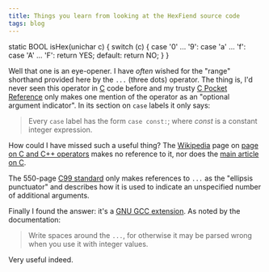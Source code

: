 ```yaml
---
title: Things you learn from looking at the HexFiend source code
tags: blog
---
```


static BOOL isHex(unichar c) { switch (c) { case '0' ... '9': case 'a' ... 'f': case 'A' ... 'F': return YES; default: return NO; } }

Well that one is an eye-opener. I have _often_ wished for the "range" shorthand provided here by the `...` (three dots) operator. The thing is, I'd never seen this operator in [C](http://www.wincent.com/knowledge-base/C) code before and my trusty [C Pocket Reference](http://www.wincent.com/a/about/wincent/weblog/archives/2006/01/my_favorite_pro.php) only makes one mention of the operator as an "optional argument indicator". In its section on `case` labels it only says:

> Every `case` label has the form `case const:`; where _const_ is a constant integer expression.

How could I have missed such a useful thing? The [Wikipedia](http://www.wincent.com/knowledge-base/Wikipedia) page on [page on C and C++ operators](http://en.wikipedia.org/wiki/Operators_in_C_and_C%2B%2B) makes no reference to it, nor does the [main article on C](<http://en.wikipedia.org/wiki/C_(programming_language)>).

The 550-page [C99 standard](http://www.open-std.org/jtc1/sc22/wg14/www/docs/n1124.pdf) only makes references to `...` as the "ellipsis punctuator" and describes how it is used to indicate an unspecified number of additional arguments.

Finally I found the answer: it's a [GNU GCC extension](http://gcc.gnu.org/onlinedocs/gcc-4.2.1/gcc/Case-Ranges.html#Case-Ranges). As noted by the documentation:

> Write spaces around the `...`, for otherwise it may be parsed wrong when you use it with integer values.

Very useful indeed.

